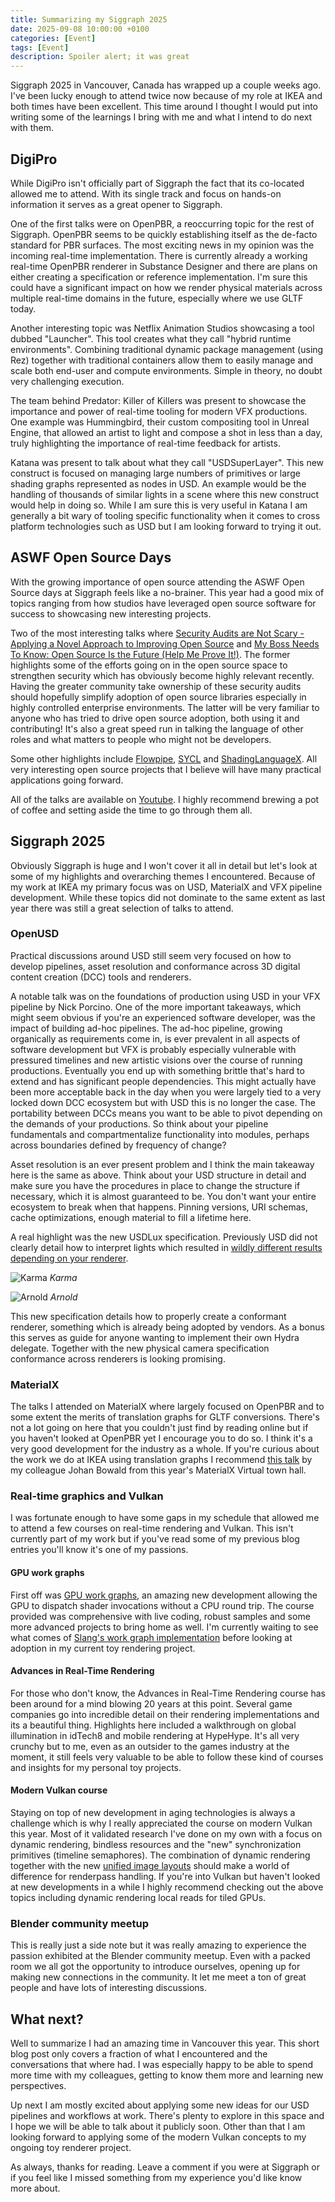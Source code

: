 ```yaml
---
title: Summarizing my Siggraph 2025
date: 2025-09-08 10:00:00 +0100
categories: [Event]
tags: [Event]
description: Spoiler alert; it was great
---
```


Siggraph 2025 in Vancouver, Canada has wrapped up a couple weeks ago. I've been lucky enough to attend twice now because of my role at IKEA and both times have been excellent. This time around I thought I would put into writing some of the learnings I bring with me and what I intend to do next with them.

## DigiPro
While DigiPro isn't officially part of Siggraph the fact that its co-located allowed me to attend. With its single track and focus on hands-on information it serves as a great opener to Siggraph.

One of the first talks were on OpenPBR, a reoccurring topic for the rest of Siggraph. OpenPBR seems to be quickly establishing itself as the de-facto standard for PBR surfaces. The most exciting news in my opinion was the incoming real-time implementation. There is currently already a working real-time OpenPBR renderer in Substance Designer and there are plans on either creating a specification or reference implementation. I'm sure this could have a significant impact on how we render physical materials across multiple real-time domains in the future, especially where we use GLTF today.

Another interesting topic was Netflix Animation Studios showcasing a tool dubbed "Launcher". This tool creates what they call "hybrid runtime environments". Combining traditional dynamic package management (using Rez) together with traditional containers allow them to easily manage and scale both end-user and compute environments. Simple in theory, no doubt very challenging execution.

The team behind Predator: Killer of Killers was present to showcase the importance and power of real-time tooling for modern VFX productions. One example was Hummingbird, their custom compositing tool in Unreal Engine, that allowed an artist to light and compose a shot in less than a day, truly highlighting the importance of real-time feedback for artists.

Katana was present to talk about what they call "USDSuperLayer". This new construct is focused on managing large numbers of primitives or large shading graphs represented as nodes in USD. An example would be the handling of thousands of similar lights in a scene where this new construct would help in doing so. While I am sure this is very useful in Katana I am generally a bit wary of tooling specific functionality when it comes to cross platform technologies such as USD but I am looking forward to trying it out.

## ASWF Open Source Days
With the growing importance of open source attending the ASWF Open Source days at Siggraph feels like a no-brainer. This year had a good mix of topics ranging from how studios have leveraged open source software for success to showcasing new interesting projects. 

Two of the most interesting talks where [Security Audits are Not Scary - Applying a Novel Approach to Improving Open Source](https://www.youtube.com/watch?v=zMUaBH5HhuI&list=PL9dZxafYCWmz_cvQYZl16KHEYfHWpHYqU&index=8&pp=iAQB0gcJCcYJAYcqIYzv) and [My Boss Needs To Know: Open Source Is the Future (Help Me Prove It!)](https://www.youtube.com/watch?v=WUbb_fQtGzc&list=PL9dZxafYCWmz_cvQYZl16KHEYfHWpHYqU&index=9&pp=iAQB). The former highlights some of the efforts going on in the open source space to strengthen security which has obviously become highly relevant recently. Having the greater community take ownership of these security audits should hopefully simplify adoption of open source libraries especially in highly controlled enterprise environments. The latter will be very familiar to anyone who has tried to drive open source adoption, both using it and contributing! It's also a great speed run in talking the language of other roles and what matters to people who might not be developers.

Some other highlights include [Flowpipe](https://flowpipe.readthedocs.io/en/stable/flowpipe-for-vfx-pipelines.html), [SYCL](https://www.khronos.org/sycl/) and [ShadingLanguageX](https://github.com/jakethorn/ShadingLanguageX). All very interesting open source projects that I believe will have many practical applications going forward.

All of the talks are available on [Youtube](https://www.youtube.com/playlist?list=PL9dZxafYCWmz_cvQYZl16KHEYfHWpHYqU). I highly recommend brewing a pot of coffee and setting aside the time to go through them all.

## Siggraph 2025
Obviously Siggraph is huge and I won't cover it all in detail but let's look at some of my highlights and overarching themes I encountered. Because of my work at IKEA my primary focus was on USD, MaterialX and VFX pipeline development. While these topics did not dominate to the same extent as last year there was still a great selection of talks to attend.

### OpenUSD
Practical discussions around USD still seem very focused on how to develop pipelines, asset resolution and conformance across 3D digital content creation (DCC) tools and renderers. 

A notable talk was on the foundations of production using USD in your VFX pipeline by Nick Porcino. One of the more important takeaways, which might seem obvious if you're an experienced software developer, was the impact of building ad-hoc pipelines. The ad-hoc pipeline, growing organically as requirements come in, is ever prevalent in all aspects of software development but VFX is probably especially vulnerable with pressured timelines and new artistic visions over the course of running productions. Eventually you end up with something brittle that's hard to extend and has  significant people dependencies. This might actually have been more acceptable back in the day when you were largely tied to a very locked down DCC ecosystem but with USD this is no longer the case. The portability between DCCs means you want to be able to pivot depending on the demands of your productions. So think about your pipeline fundamentals and compartmentalize functionality into modules, perhaps across boundaries defined by frequency of change?

Asset resolution is an ever present problem and I think the main takeaway here is the same as above. Think about your USD structure in detail and make sure you have the procedures in place to change the structure if necessary, which it is almost guaranteed to be. You don't want your entire ecosystem to break when that happens. Pinning versions, URI schemas, cache optimizations, enough material to fill a lifetime here.

A real highlight was the new USDLux specification. Previously USD did not clearly detail how to interpret lights which resulted in [wildly different results depending on your renderer](https://github.com/anderslanglands/light_comparison).

![Karma](https://github.com/anderslanglands/light_comparison/raw/main/renders/moore-lane/moore-lane_karma.jpg)
_Karma_

![Arnold](https://github.com/anderslanglands/light_comparison/raw/main/renders/moore-lane/moore-lane_arnold.jpg)
_Arnold_

This new specification details how to properly create a conformant renderer, something which is already being adopted by vendors. As a bonus this serves as guide for anyone wanting to implement their own Hydra delegate. Together with the new physical camera specification conformance across renderers is looking promising.

### MaterialX

The talks I attended on MaterialX where largely focused on OpenPBR and to some extent the merits of translation graphs for GLTF conversions. There's not a lot going on here that you couldn't just find by reading online but if you haven't looked at OpenPBR yet I encourage you to do so. I think it's a very good development for the industry as a whole. If you're curious about the work we do at IKEA using translation graphs I recommend [this talk](https://www.youtube.com/watch?v=GTSRNGQNOe4&t=1325s) by my colleague Johan Bowald from this year's MaterialX Virtual town hall.

### Real-time graphics and Vulkan
I was fortunate enough to have some gaps in my schedule that allowed me to attend a few courses on real-time rendering and Vulkan. This isn't currently part of my work but if you've read some of my previous blog entries you'll know it's one of my passions.

#### GPU work graphs
First off was [GPU work graphs](https://dl.acm.org/doi/10.1145/3721241.3734003), an amazing new development allowing the GPU to dispatch shader invocations without a CPU round trip. The course provided was comprehensive with live coding, robust samples and some more advanced projects to bring home as well. I'm currently waiting to see what comes of [Slang's work graph implementation](https://github.com/shader-slang/slang/issues/6100) before looking at adoption in my current toy rendering project.

#### Advances in Real-Time Rendering
For those who don't know, the Advances in Real-Time Rendering course has been around for a mind blowing 20 years at this point. Several game companies go into incredible detail on their rendering implementations and its a beautiful thing. Highlights here included a walkthrough on global illumination in idTech8 and mobile rendering at HypeHype. It's all very crunchy but to me, even as an outsider to the games industry at the moment, it still feels very valuable to be able to follow these kind of courses and insights for my personal toy projects.

#### Modern Vulkan course
Staying on top of new development in aging technologies is always a challenge which is why I really appreciated the course on modern Vulkan this year. Most of it validated research I've done on my own with a focus on dynamic rendering, bindless resources and the "new" synchronization primitives (timeline semaphores). The combination of dynamic rendering together with the new [unified image layouts](https://docs.vulkan.org/features/latest/features/proposals/VK_KHR_unified_image_layouts.html) should make a world of difference for renderpass handling. If you're into Vulkan but haven't looked at new developments in a while I highly recommend checking out the above topics including dynamic rendering local reads for tiled GPUs.

### Blender community meetup
This is really just a side note but it was really amazing to experience the passion exhibited at the Blender community meetup. Even with a packed room we all got the opportunity to introduce ourselves, opening up for making new connections in the community. It let me meet a ton of great people and have lots of interesting discussions.

## What next?
Well to summarize I had an amazing time in Vancouver this year. This short blog post only covers a fraction of what I encountered and the conversations that where had. I was especially happy to be able to spend more time with my colleagues, getting to know them more and learning new perspectives.

Up next I am mostly excited about applying some new ideas for our USD pipelines and workflows at work. There's plenty to explore in this space and I hope we will be able to talk about it publicly soon. Other than that I am looking forward to applying some of the modern Vulkan concepts to my ongoing toy renderer project.

As always, thanks for reading. Leave a comment if you were at Siggraph or if you feel like I missed something from my experience you'd like know more about.
